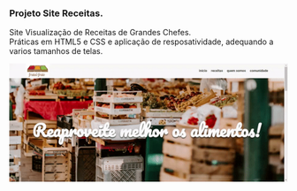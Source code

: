 ### Projeto Site Receitas. </br>
Site Visualização de Receitas de Grandes Chefes. </br>
Práticas em HTML5 e CSS e aplicação de resposatividade, adequando a varios tamanhos de telas.</br>

![ Site Receitas ](https://github.com/robsonalves04/ProjetoSiteReceitas/blob/main/site-receita.gif)
